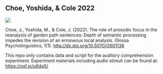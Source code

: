 ## Choe, Yoshida, & Cole 2022

<a href="https://escholarship.org/uc/item/5d84n2x7"><img src="https://img.shields.io/badge/DOI-10.5070/G601136-brightgreen"/></a>

Choe, J., Yoshida, M., & Cole, J. (2022). The role of prosodic focus in the reanalysis of garden path sentences: Depth of semantic processing impedes the revision of an erroneous local analysis. Glossa Psycholinguistics, 1(1). http://dx.doi.org/10.5070/G601136

This repo only contains data and script for the auditory comprehension experiment. Experiment materials including audio stimuli can be found at: https://osf.io/u6dq5/
